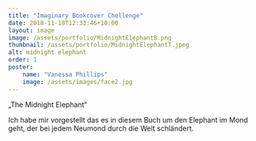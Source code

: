 ```yaml
---
title: "Imaginary Bookcover Chellenge"
date: 2018-11-18T12:33:46+10:00
layout: image
image: /assets/portfolio/MidnightElephantB.png
thumbnail: /assets/portfolio/MidnightElephantT.jpeg
alt: midnight elephant
order: 1
poster:
    name: "Vanessa Phillips"
    image: /assets/images/face2.jpg
---
```


„The Midnight Elephant“

Ich habe mir vorgestellt das es in diesem Buch um den Elephant im Mond geht, der bei jedem Neumond durch die Welt schländert.
